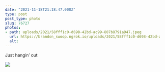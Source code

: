 ```yaml
---
date: "2021-11-18T21:18:47.000Z"
type: post 
post_type: photo
slug: 76727
photos: 
- path: uploads/2021/58fff1c0-d698-42bd-ac99-807b8791a947.jpeg
  url: https://brandon_swoop.ngrok.io/uploads/2021/58fff1c0-d698-42bd-ac99-807b8791a947.jpeg
  alt: 
---
```

Just hangin’ out


![](/uploads/2021/58fff1c0-d698-42bd-ac99-807b8791a947.jpeg)
